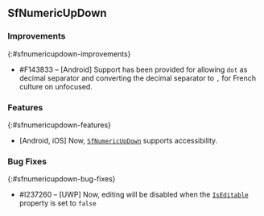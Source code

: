 ## SfNumericUpDown

### Improvements
{:#sfnumericupdown-improvements}

* \#F143833 – [Android] Support has been provided for allowing `dot` as decimal separator and converting the decimal separator to `,` for French culture on unfocused.

### Features 

{:#sfnumericupdown-features}
* [Android, iOS] Now, [`SfNumericUpDown`](https://help.syncfusion.com/cr/xamarin/Syncfusion.SfNumericUpDown.XForms~Syncfusion.SfNumericUpDown.XForms.SfNumericUpDown.html) supports accessibility.

### Bug Fixes
{:#sfnumericupdown-bug-fixes} 

* \#I237260 – [UWP] Now, editing will be disabled when the [`IsEditable`](https://help.syncfusion.com/cr/xamarin/Syncfusion.SfNumericUpDown.XForms~Syncfusion.SfNumericUpDown.XForms.SfNumericUpDown~IsEditable.html) property is set to `false`